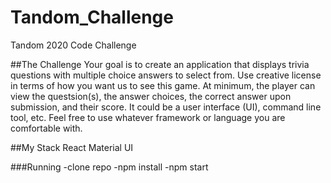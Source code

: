 # Tandom_Challenge
Tandom 2020 Code Challenge


##The Challenge
Your goal is to create an application that displays trivia questions with multiple choice answers to select from.
Use creative license in terms of how you want us to see this game. At minimum, the player can view the questsion(s), the answer choices, the correct answer upon submission, and their score. It could be a user interface (UI), command line tool, etc. Feel free to use whatever framework or language you are comfortable with.

##My Stack
React
Material UI


###Running
-clone repo
-npm install
-npm start
